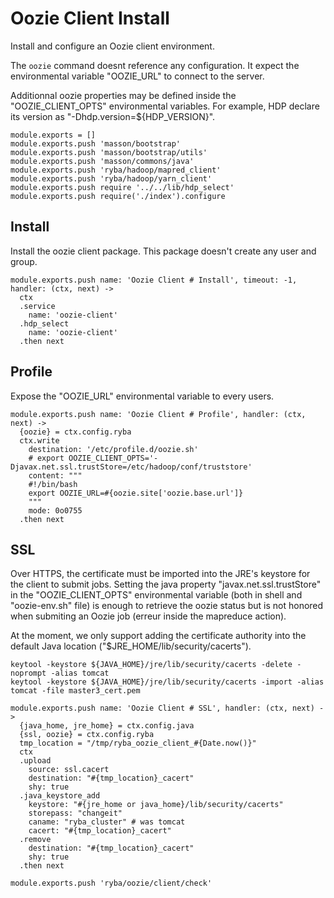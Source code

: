 
# Oozie Client Install

Install and configure an Oozie client environment.

The `oozie` command doesnt reference any configuration. It expect the
environmental variable "OOZIE_URL" to connect to the server.

Additionnal oozie properties may be defined inside the "OOZIE_CLIENT_OPTS"
environmental variables. For example, HDP declare its version as
"-Dhdp.version=${HDP_VERSION}".

    module.exports = []
    module.exports.push 'masson/bootstrap'
    module.exports.push 'masson/bootstrap/utils'
    module.exports.push 'masson/commons/java'
    module.exports.push 'ryba/hadoop/mapred_client'
    module.exports.push 'ryba/hadoop/yarn_client'
    module.exports.push require '../../lib/hdp_select'
    module.exports.push require('./index').configure

## Install

Install the oozie client package. This package doesn't create any user and group.

    module.exports.push name: 'Oozie Client # Install', timeout: -1, handler: (ctx, next) ->
      ctx
      .service
        name: 'oozie-client'
      .hdp_select
        name: 'oozie-client'
      .then next

## Profile

Expose the "OOZIE_URL" environmental variable to every users.

    module.exports.push name: 'Oozie Client # Profile', handler: (ctx, next) ->
      {oozie} = ctx.config.ryba
      ctx.write
        destination: '/etc/profile.d/oozie.sh'
        # export OOZIE_CLIENT_OPTS='-Djavax.net.ssl.trustStore=/etc/hadoop/conf/truststore'
        content: """
        #!/bin/bash
        export OOZIE_URL=#{oozie.site['oozie.base.url']}
        """
        mode: 0o0755
      .then next

## SSL

Over HTTPS, the certificate must be imported into the JRE's keystore for the
client to submit jobs. Setting the java property "javax.net.ssl.trustStore"
in the "OOZIE_CLIENT_OPTS" environmental variable (both in shell and
"oozie-env.sh" file) is enough to retrieve the oozie status but is not honored
when submiting an Oozie job (erreur inside the mapreduce action).

At the moment, we only support adding the certificate authority into the default
Java location ("$JRE_HOME/lib/security/cacerts").

```
keytool -keystore ${JAVA_HOME}/jre/lib/security/cacerts -delete -noprompt -alias tomcat
keytool -keystore ${JAVA_HOME}/jre/lib/security/cacerts -import -alias tomcat -file master3_cert.pem
```

    module.exports.push name: 'Oozie Client # SSL', handler: (ctx, next) ->
      {java_home, jre_home} = ctx.config.java
      {ssl, oozie} = ctx.config.ryba
      tmp_location = "/tmp/ryba_oozie_client_#{Date.now()}"
      ctx
      .upload
        source: ssl.cacert
        destination: "#{tmp_location}_cacert"
        shy: true
      .java_keystore_add
        keystore: "#{jre_home or java_home}/lib/security/cacerts"
        storepass: "changeit"
        caname: "ryba_cluster" # was tomcat
        cacert: "#{tmp_location}_cacert"
      .remove
        destination: "#{tmp_location}_cacert"
        shy: true
      .then next

    module.exports.push 'ryba/oozie/client/check'
